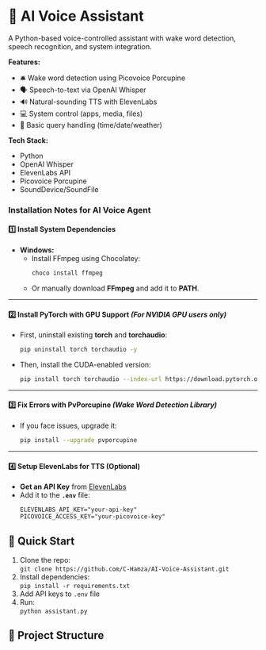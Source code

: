 # 🎤 AI Voice Assistant  
A Python-based voice-controlled assistant with wake word detection, speech recognition, and system integration.

**Features:**  
- 🛎️ Wake word detection using Picovoice Porcupine  
- 🗣️ Speech-to-text via OpenAI Whisper  
- 🔊 Natural-sounding TTS with ElevenLabs  
- 💻 System control (apps, media, files)  
- 📅 Basic query handling (time/date/weather)  

**Tech Stack:**  
- Python  
- OpenAI Whisper  
- ElevenLabs API  
- Picovoice Porcupine  
- SoundDevice/SoundFile  

### **Installation Notes for AI Voice Agent**  

#### **1️⃣ Install System Dependencies**  
- **Windows:**  
  - Install FFmpeg using Chocolatey:  
    ```bash
    choco install ffmpeg
    ```
  - Or manually download **FFmpeg** and add it to **PATH**.  

---

#### **2️⃣ Install PyTorch with GPU Support** *(For NVIDIA GPU users only)*  
- First, uninstall existing **torch** and **torchaudio**:  
  ```bash
  pip uninstall torch torchaudio -y
  ```
- Then, install the CUDA-enabled version:  
  ```bash
  pip install torch torchaudio --index-url https://download.pytorch.org/whl/cu118
  ```

---

#### **3️⃣ Fix Errors with PvPorcupine** *(Wake Word Detection Library)*  
- If you face issues, upgrade it:  
  ```bash
  pip install --upgrade pvporcupine
  ```

---

#### **4️⃣ Setup ElevenLabs for TTS (Optional)**  
- **Get an API Key** from [ElevenLabs](https://elevenlabs.io/)  
- Add it to the **`.env`** file:  
  ```env
  ELEVENLABS_API_KEY="your-api-key"
  PICOVOICE_ACCESS_KEY="your-picovoice-key"
  ```


## 🚀 Quick Start  
1. Clone the repo:  
   `git clone https://github.com/C-Hamza/AI-Voice-Assistant.git`  
2. Install dependencies:  
   `pip install -r requirements.txt`  
3. Add API keys to `.env` file  
4. Run:  
   `python assistant.py`  

## 📂 Project Structure  
